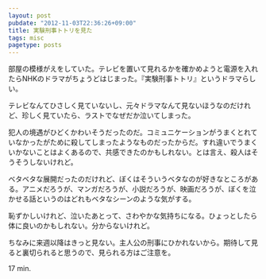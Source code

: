 ```yaml
---
layout: post
pubdate: "2012-11-03T22:36:26+09:00"
title: 実験刑事トトリを見た
tags: misc
pagetype: posts
---
```

部屋の模様がえをしていた。テレビを置いて見れるかを確かめようと電源を入れたらNHKのドラマがちょうどはじまった。『実験刑事トトリ』というドラマらしい。

テレビなんてひさしく見ていないし、元々ドラマなんて見ないほうなのだけれど、珍しく見ていたら、ラストでなぜだか泣いてしまった。

犯人の境遇がひどくかわいそうだったのだ。コミュニケーションがうまくとれていなかったがために殺してしまったようなものだったからだ。すれ違いでうまくいかないことはよくあるので、共感できたのかもしれない。とは言え、殺人はそうそうしないけれど。

ベタベタな展開だったのだけれど、ぼくはそういうベタなのが好きなところがある。アニメだろうが、マンガだろうが、小説だろうが、映画だろうが、ぼくを泣かせる話というのはどれもベタなシーンのような気がする。

恥ずかしいけれど、泣いたあとって、さわやかな気持ちになる。ひょっとしたら体に良いのかもしれない。分からないけれど。

ちなみに来週以降はきっと見ない。主人公の刑事にひかれないから。期待して見ると裏切られると思うので、見られる方はご注意を。

17 min.
